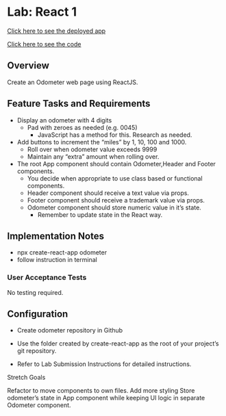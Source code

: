 # Lab: React 1

[Click here to see the deployed app](https://chen-odometer.herokuapp.com)

[Click here to see the code](src/App.js)

## Overview

Create an Odometer web page using ReactJS.

## Feature Tasks and Requirements

- Display an odometer with 4 digits
  - Pad with zeroes as needed (e.g. 0045)
    - JavaScript has a method for this. Research as needed.
- Add buttons to increment the “miles” by 1, 10, 100 and 1000.
  - Roll over when odometer value exceeds 9999
  - Maintain any “extra” amount when rolling over.
- The root App component should contain Odometer,Header and Footer components.
  - You decide when appropriate to use class based or functional components.
  - Header component should receive a text value via props.
  - Footer component should receive a trademark value via props.
  - Odometer component should store numeric value in it’s state.
    - Remember to update state in the React way.

## Implementation Notes

- npx create-react-app odometer
- follow instruction in terminal

### User Acceptance Tests

No testing required.

## Configuration

- Create odometer repository in Github

- Use the folder created by create-react-app as the root of your project’s git repository.

- Refer to Lab Submission Instructions for detailed instructions.

Stretch Goals

Refactor to move components to own files.
Add more styling
Store odometer’s state in App component while keeping UI logic in separate Odometer component.

